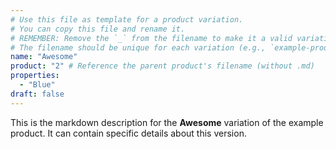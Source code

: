 ```yaml
---
# Use this file as template for a product variation.
# You can copy this file and rename it.
# REMEMBER: Remove the `_` from the filename to make it a valid variation.
# The filename should be unique for each variation (e.g., `example-product-1-standard.md`).
name: "Awesome"
product: "2" # Reference the parent product's filename (without .md)
properties:
  - "Blue"
draft: false
---
```


This is the markdown description for the **Awesome** variation of the example product.
It can contain specific details about this version.